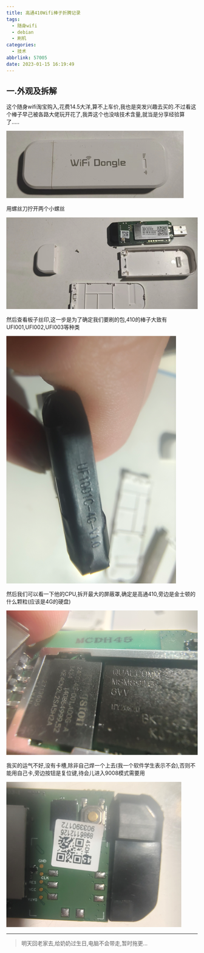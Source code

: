 ```yaml
---
title: 高通410Wifi棒子折腾记录
tags:
  - 随身wifi
  - debian
  - 刷机
categories:
  - 技术
abbrlink: 57005
date: 2023-01-15 16:19:49
---
```


## 一.外观及拆解

这个随身wifi淘宝购入,花费14.5大洋,算不上车价,我也是突发兴趣去买的.不过看这个棒子早己被各路大佬玩开花了,我弄这个也没啥技术含量,就当是分享经验算了.....

![淘宝普通版样子](高通410Wifi棒子折腾记录/外观.png)

用螺丝刀拧开两个小螺丝

![拧完还得用力掰开](高通410Wifi棒子折腾记录/1.png)

然后查看板子丝印,这一步是为了确定我们要刷的包,410的棒子大致有UFI001,UFI002,UFI003等种类

![这个是UFI001C](高通410Wifi棒子折腾记录/2.png)

然后我们可以看一下他的CPU,拆开最大的屏蔽罩,确定是高通410,旁边是金士顿的什么颗粒(应该是4G的硬盘)

![MSM8916就是高通410](高通410Wifi棒子折腾记录/3.png)

我买的运气不好,没有卡槽,除非自己焊一个上去(我一个软件学生表示不会),否则不能用自己卡,旁边按钮是复位键,待会儿进入9008模式需要用

![小黑块是esim卡](高通410Wifi棒子折腾记录/4.png)

------

> 明天回老家去,给奶奶过生日,电脑不会带走,暂时拖更...
